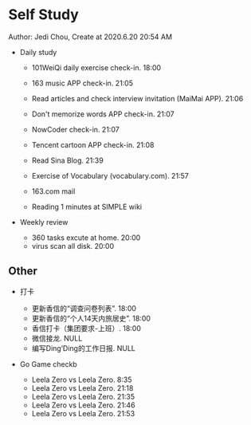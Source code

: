# Self Study

Author: Jedi Chou, Create at 2020.6.20 20:54 AM

* Daily study
  * 101WeiQi daily exercise check-in. 18:00
  * 163 music APP check-in. 21:05
  * Read articles and check interview invitation (MaiMai APP). 21:06
  * Don't memorize words APP check-in. 21:07
  * NowCoder check-in. 21:07
  * Tencent cartoon APP check-in. 21:08
  * Read Sina Blog. 21:39
  * Exercise of Vocabulary (vocabulary.com). 21:57

  * 163.com mail
  * Reading 1 minutes at SIMPLE wiki

* Weekly review
  * 360 tasks excute at home. 20:00
  * virus scan all disk. 20:00

## Other

* 打卡
  * 更新香信的“调查问卷列表”. 18:00
  * 更新香信的“个人14天内旅居史”. 18:00
  * 香信打卡（集团要求-上班）. 18:00
  * 微信接龙. NULL
  * 编写Ding’Ding的工作日报. NULL

* Go Game checkb
  * Leela Zero vs Leela Zero. 8:35
  * Leela Zero vs Leela Zero. 21:18
  * Leela Zero vs Leela Zero. 21:35
  * Leela Zero vs Leela Zero. 21:46
  * Leela Zero vs Leela Zero. 21:53

